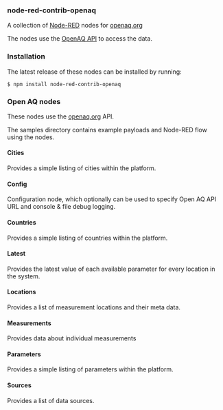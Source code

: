 <html><body>
<h3>node-red-contrib-openaq</h3>

A collection of <a target="_blank" href="http://nodered.org/">Node-RED</a> nodes for
<a target="_blank" href="https://openaq.org/">openaq.org</a>

The nodes use the <a target="_blank" href="https://docs.openaq.org/">OpenAQ API</a> to access the data.

### Installation

The latest release of these nodes can be installed by running:

    $ npm install node-red-contrib-openaq


### Open AQ nodes

These nodes use the <a target="_blank" href="https://docs.openaq.org/">openaq.org</a> API.

The samples directory contains example payloads and Node-RED flow using the nodes.

<h4>Cities</h4>
Provides a simple listing of cities within the platform.

<h4>Config</h4>
Configuration node, which optionally can be used to specify Open AQ API URL and console & file debug logging.

<h4>Countries</h4>
Provides a simple listing of countries within the platform.

<h4>Latest</h4>
Provides the latest value of each available parameter for every location in the system.

<h4>Locations</h4>
Provides a list of measurement locations and their meta data.

<h4>Measurements</h4>
Provides data about individual measurements

<h4>Parameters</h4>
Provides a simple listing of parameters within the platform.

<h4>Sources</h4>
Provides a list of data sources.

</body></html>
